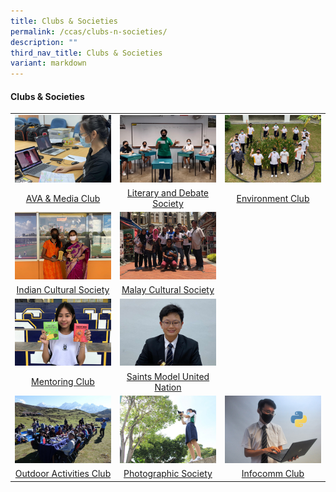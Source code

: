 ```yaml
---
title: Clubs & Societies
permalink: /ccas/clubs-n-societies/
description: ""
third_nav_title: Clubs & Societies
variant: markdown
---
```

<h4><strong>Clubs &amp; Societies</strong></h4>
<table style="border-collapse: collapse; width: 100%;" border="0">
<tbody>
<tr>
<td style="width: 33.3333%;"><a href="/ccas/clubs-n-societies/ava-n-media-club"><img src="/images/cca23.jpg"></a></td>
<td style="width: 33.3333%;"><a href="/ccas/clubs-n-societies/literary-and-debate-society"><img src="/images/cca24.jpg"></a></td>
<td style="width: 33.3333%;"><a href="/ccas/clubs-n-societies/environmental-club"><img src="/images/cca25.jpg"></a></td>
</tr>
<tr>
<td style="width: 33.3333%; text-align: center;"><a href="/ccas/clubs-n-societies/ava-n-media-club">AVA &amp; Media Club</a></td>
<td style="width: 33.3333%; text-align: center;"><a href="/ccas/clubs-n-societies/literary-and-debate-society">Literary and Debate Society</a></td>
<td style="width: 33.3333%; text-align: center;"><a href="/ccas/clubs-n-societies/environmental-club">Environment Club</a></td>
</tr>
<tr>
<td style="width: 33.3333%;"><a href="/ccas/clubs-n-societies/indian-cultural-society"><img src="/images/cca26.jpg"></a></td>
<td style="width: 33.3333%;"><a href="/ccas/clubs-n-societies/malay-cultural-society"><img src="/images/cca28.jpg"></a></td>
<td style="width: 33.3333%;"></td>
</tr>
<tr>
<td style="width: 33.3333%; text-align: center;"><a href="/ccas/clubs-n-societies/indian-cultural-society">Indian Cultural Society</a></td>
<td style="width: 33.3333%; text-align: center;"><a href="/ccas/clubs-n-societies/malay-cultural-society">Malay Cultural Society</a></td>
<td style="width: 33.3333%; text-align: center;"></td>
</tr>
<tr>
<td style="width: 33.3333%;"><a href="/ccas/clubs-n-societies/mentoring-club"><img src="/images/cca29.jpg"></a></td>
<td style="width: 33.3333%;"><a href="/ccas/clubs-n-societies/model-united-nation"><img src="/images/cca30.jpg"></a></td>

</tr>
<tr>
<td style="width: 33.3333%; text-align: center;"><a href="/ccas/clubs-n-societies/mentoring-club">Mentoring Club</a></td>
<td style="width: 33.3333%; text-align: center;"><a href="/ccas/clubs-n-societies/model-united-nation">Saints Model United Nation</a></td>
</tr>
<tr>
<td style="width: 33.3333%;"><a href="/ccas/clubs-n-societies/outdoor-activities-club"><img src="/images/cca32.jpg"></a></td>
<td style="width: 33.3333%;"><a href="/ccas/clubs-n-societies/photography-society"><img src="/images/cca33.jpg"></a></td>
<td style="width: 33.3333%;"><a href="/ccas/clubs-n-societies/infocomm-club"><img src="/images/cca34.jpg"></a></td>
</tr>
<tr>
<td style="width: 33.3333%; text-align: center;"><a href="/ccas/clubs-n-societies/outdoor-activities-club">Outdoor Activities Club</a></td>
<td style="width: 33.3333%; text-align: center;"><a href="/ccas/clubs-n-societies/photography-society">Photographic Society</a></td>
<td style="width: 33.3333%; text-align: center;"><a href="/ccas/clubs-n-societies/infocomm-club">Infocomm Club</a></td>
</tr>
</tbody>
</table>